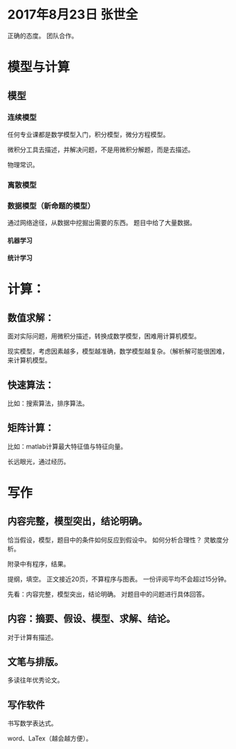 # 2017年8月23日 张世全

正确的态度。
团队合作。

# 模型与计算

## 模型

### 连续模型
任何专业课都是数学模型入门，积分模型，微分方程模型。

微积分工具去描述，并解决问题，不是用微积分解题，而是去描述。

物理常识。

### 离散模型

### 数据模型（新命题的模型）
通过网络途径，从数据中挖掘出需要的东西。
题目中给了大量数据。
#### 机器学习

#### 统计学习

# 计算：
## 数值求解：

面对实际问题，用微积分描述，转换成数学模型，困难用计算机模型。

现实模型，考虑因素越多，模型越准确，数学模型越复杂。（解析解可能很困难，来计算机模型。

## 快速算法：
比如：搜索算法，排序算法。

## 矩阵计算：
比如：matlab计算最大特征值与特征向量。

长远眼光，通过经历。

# 写作
## 内容完整，模型突出，结论明确。

恰当假设，模型，题目中的条件如何反应到假设中。
如何分析合理性？
灵敏度分析。

附录中有程序，结果。

提纲，填空。
正文接近20页，不算程序与图表。
一份评阅平均不会超过15分钟。

先看：内容完整，模型突出，结论明确。
对题目中的问题进行具体回答。

## 内容：摘要、假设、模型、求解、结论。 

对于计算有描述。

## 文笔与排版。

多读往年优秀论文。

## 写作软件

书写数学表达式。

word、LaTex（越会越方便）。

